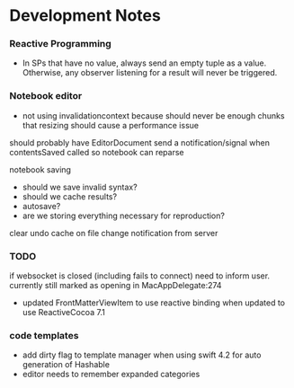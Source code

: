 # Development Notes

### Reactive Programming

* In SPs that have no value, always send an empty tuple as a value. Otherwise, any observer listening for a result will never be triggered.

### Notebook editor

* not using invalidationcontext because should never be enough chunks that resizing should cause a performance issue

should probably have EditorDocument send a notification/signal when contentsSaved called so notebook can reparse

notebook saving

* should we save invalid syntax?
* should we cache results?
* autosave?
* are we storing everything necessary for reproduction?

clear undo cache on file change notification from server

### TODO

if websocket is closed (including fails to connect) need to inform user. currently still marked as opening in MacAppDelegate:274


* updated FrontMatterViewItem to use reactive binding when updated to use ReactiveCocoa 7.1

### code templates
* add dirty flag to template manager when using swift 4.2 for auto generation of Hashable
* editor needs to remember expanded categories
